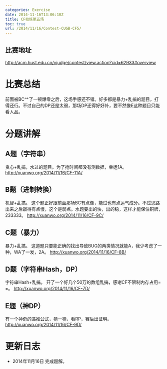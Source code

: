 ```yaml
---
categories: Exercise
date: 2014-11-16T13:06:10Z
title: CF拉练第五场
toc: true
url: /2014/11/16/Contest-CUGB-CF5/
---
```


## 比赛地址
http://acm.hust.edu.cn/vjudge/contest/view.action?cid=62933#overview

# 比赛总结
前面被BC艹了一顿爆零之后，这场手感还不错。好多都是暴力+乱搞的题目，打得还行。不过自己的DP还是太弱，那场DP还得好好补，要不然像E这种题目只能看人品。

# 分题讲解

## A题（字符串）
贪心+乱搞，水过的题目。为了抢时间都没有测数据，幸运1A。
http://xuanwo.org/2014/11/16/CF-11A/

## B题（进制转换）
机智+乱搞。
这个题正好跟前面那场BC有点像，能过也有点运气成分。不过思路出来之后敲得有点慢，这个是弱点。水题要出的快，出的稳，这样才能保住铜牌，233333。
http://xuanwo.org/2014/11/16/CF-9C/

## C题（暴力）
暴力+乱搞。
这道题只要能正确的找出导致BUG的两类情况就能A，我少考虑了一种，WA了一发，2A。
http://xuanwo.org/2014/11/16/CF-8B/

## D题（字符串Hash，DP）
字符串Hash+乱搞。
开了一个好几个50万的数组乱搞，感谢CF不限制内存占用= =。
http://xuanwo.org/2014/11/16/CF-7D/

## E题（神DP）
有一个神奇的递推公式，猜一猜，看RP，赛后出证明。
http://xuanwo.org/2014/11/16/CF-9D/


# 更新日志
- 2014年11月16日 完成题解。
